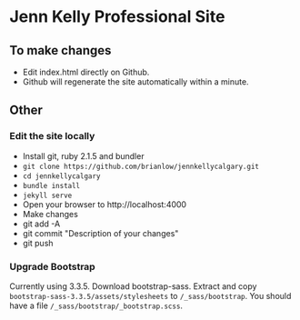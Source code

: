 
Jenn Kelly Professional Site
============================

To make changes
---------------
- Edit index.html directly on Github. 
- Github will regenerate the site automatically within a minute.



Other
-----

### Edit the site locally
- Install git, ruby 2.1.5 and bundler
- `git clone https://github.com/brianlow/jennkellycalgary.git`
- `cd jennkellycalgary`
- `bundle install`
- `jekyll serve`
- Open your browser to http://localhost:4000
- Make changes
- git add -A
- git commit "Description of your changes"
- git push


### Upgrade Bootstrap
Currently using 3.3.5. Download bootstrap-sass. Extract and copy `bootstrap-sass-3.3.5/assets/stylesheets` to `/_sass/bootstrap`. You should have a file `/_sass/bootstrap/_bootstrap.scss`.




